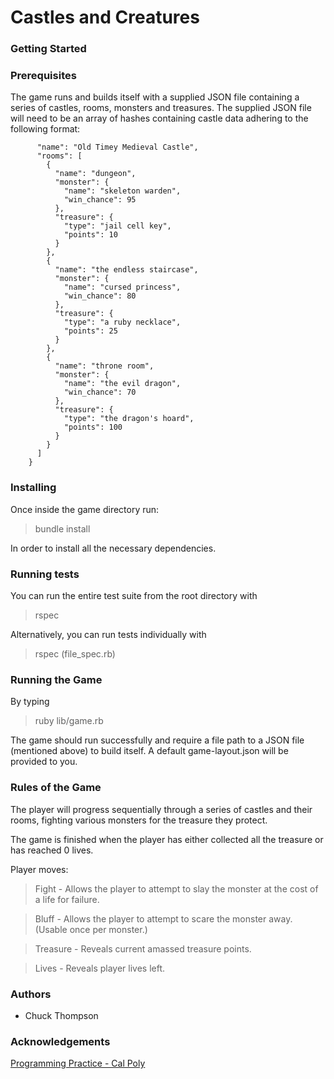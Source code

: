 # Castles and Creatures

### Getting Started

### Prerequisites

The game runs and builds itself with a supplied JSON file containing a series of castles, rooms, monsters and treasures. The supplied JSON file will need to be an array of hashes containing castle data adhering to the following format:

```
      "name": "Old Timey Medieval Castle",
      "rooms": [
        {
          "name": "dungeon",
          "monster": {
            "name": "skeleton warden",
            "win_chance": 95
          },
          "treasure": {
            "type": "jail cell key",
            "points": 10
          }
        },
        {
          "name": "the endless staircase",
          "monster": {
            "name": "cursed princess",
            "win_chance": 80
          },
          "treasure": {
            "type": "a ruby necklace",
            "points": 25
          }
        },
        {
          "name": "throne room",
          "monster": {
            "name": "the evil dragon",
            "win_chance": 70
          },
          "treasure": {
            "type": "the dragon's hoard",
            "points": 100
          }
        }
      ]
    }
```

### Installing

Once inside the game directory run:
> bundle install

In order to install all the necessary dependencies.

### Running tests
You can run the entire test suite from the root directory with
> rspec

Alternatively, you can run tests individually with
> rspec (file_spec.rb)

### Running the Game
By typing
> ruby lib/game.rb

The game should run successfully and require a file path to a JSON file (mentioned above) to build itself. A default game-layout.json will be provided to you.

### Rules of the Game

The player will progress sequentially through a series of castles and their rooms, fighting various monsters for the treasure they protect. 

The game is finished when the player has either collected all the treasure or has reached 0 lives.

Player moves:
> Fight - Allows the player to attempt to slay the monster at the cost of a life for failure.

> Bluff - Allows the player to attempt to scare the monster away. (Usable once per monster.)

> Treasure - Reveals current amassed treasure points.

> Lives - Reveals player lives left.

### Authors

- Chuck Thompson

### Acknowledgements

[Programming Practice - Cal Poly](http://users.csc.calpoly.edu/~jdalbey/103/Projects/ProgrammingPractice.html)